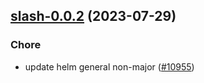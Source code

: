 

## [slash-0.0.2](https://github.com/truecharts/charts/compare/slash-0.0.1...slash-0.0.2) (2023-07-29)

### Chore

- update helm general non-major ([#10955](https://github.com/truecharts/charts/issues/10955))
  
  